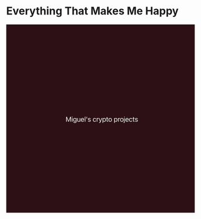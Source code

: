 # Everything That Makes Me Happy
![alt text](https://github.com/tambatd/ThingsThatMakeMeHappy/blob/master/sa.gif?raw=true)
